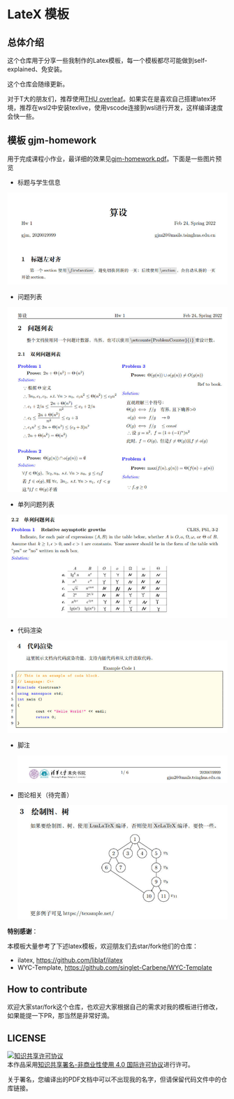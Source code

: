 # LateX 模板

## 总体介绍

这个仓库用于分享一些我制作的Latex模板，每一个模板都尽可能做到self-explained、免安装。

这个仓库会随缘更新。

对于T大的朋友们，推荐使用[THU overleaf](https://overleaf.tsinghua.edu.cn)。如果实在是喜欢自己搭建latex环境，推荐在wsl2中安装texlive，使用vscode连接到wsl进行开发，这样编译速度会快一些。



## 模板 gjm-homework

用于完成课程小作业，最详细的效果见[gjm-homework.pdf](gjm-homework/gjm-homework.pdf)。下面是一些图片预览

* 标题与学生信息

<img src="./img/gjm-hw-1.jpg" style="zoom:67%;" />

* 问题列表

<img src="./img/gjm-hw-3.jpg" style="zoom:67%;" />

* 单列问题列表

<img src="./img/gjm-hw-4.jpg" style="zoom:67%;" />

* 代码渲染

<img src="./img/gjm-hw-5.jpg" style="zoom:67%;" />

* 脚注

  <img src="./img/gjm-hw-2.jpg" style="zoom:67%;" />

* 图论相关（待完善）

  <img src="./img/gjm-hw-6.jpg" style="zoom:80%;" />



**特别感谢**：

本模板大量参考了下述latex模板，欢迎朋友们去star/fork他们的仓库：

* ilatex, https://github.com/liblaf/ilatex
* WYC-Template, https://github.com/singlet-Carbene/WYC-Template



## How to contribute

欢迎大家star/fork这个仓库，也欢迎大家根据自己的需求对我的模板进行修改，如果能提一下PR，那当然是非常好滴。



## LICENSE

<a rel="license" href="http://creativecommons.org/licenses/by-nc/4.0/"><img alt="知识共享许可协议" style="border-width:0" src="https://i.creativecommons.org/l/by-nc/4.0/88x31.png" /></a><br />本作品采用<a rel="license" href="http://creativecommons.org/licenses/by-nc/4.0/">知识共享署名-非商业性使用 4.0 国际许可协议</a>进行许可。



关于署名，您编译出的PDF文档中可以不出现我的名字，但请保留代码文件中的仓库链接。